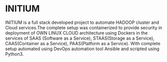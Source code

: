 # INITIUM
INITIUM is a full stack developed project to automate HADOOP cluster and Cloud services.The complete setup was containerized to provide security in deployment of OWN LINUX CLOUD architecture using Dockers in the services of SAAS (Software as a Service), STAAS(Storage as a Service), CAAS(Container as a Service), PAAS(Platform as a Service). With complete setup automated using DevOps automation tool Ansible and scripted using Python3. 

